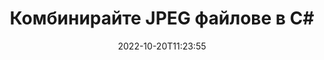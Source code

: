 ---
############################# Static ############################
layout: "auto-gen-merger"
date: 2022-10-20T11:23:55
draft: false
otherformats: vssx vstm vstx vsx vtx xlam xls xlsb xlsm xlsx xlt xltm xltx xps jpg png

############################# Head ############################
head_title: "Комбинирайте JPEG файлове в C# | JPEG Сливане"
head_description: "Комбинирайте множество JPEG файлове в един файл, като използвате API за сливане на документи C# .NET. Комбинирайте конкретни страници или диапазони от страници от различни документи в един документ."

############################# Header ############################
title: "Комбинирайте JPEG файлове в C#"
description: "Комбинирайте JPEG с няколко реда код на .NET."
bg_image: "https://cms.admin.containerize.com/templates/aspose/App_Themes/V3/images/bg/header1.png"
bg_overlay: false
button:
    enable: true
    icon: "fas fa-arrow-down"
    label: "Изтеглете безплатна пробна версия"
    link: "https://downloads.groupdocs.com/merger/net"

############################# SubMenu ############################
submenu:
    enable: true

    left:
        img_alt: "GroupDocs.Merger for .NET"
        image: "https://cms.admin.containerize.com/templates/groupdocs/images/product-logos/90x90-noborder/groupdocs-merger-net.png"
        product: "GroupDocs.Merger"
        platform: ".NET"

    middle:
        button:

            # button loop
            - link: "https://apireference.groupdocs.com/merger/net"
              text: "Справка за API"

            # button loop
            - link: "https://github.com/groupdocs-merger"
              text: "Примери за кодове"

            # button loop
            - link: "https://products.groupdocs.app/merger/family"
              text: "Демонстрации на живо"

            # button loop
            - link: "https://purchase.groupdocs.com/pricing/merger/net"
              text: "Ценообразуване"

    right:
        link_download: "https://downloads.groupdocs.com/merger"
        link_learn: "https://docs.groupdocs.com/merger/net"
        link_buy: "https://purchase.groupdocs.com"

############################# About ############################
about:
    enable: true
    title: "Относно API на GroupDocs.Merger for .NET"
    content: |
        [GroupDocs.Merger for .NET](/bg/merger/net/) предоставя удобно решение за комбиниране на множество PDF, Microsoft Office (Word, Excel, PowerPoint, OneNote), OpenDocument, HTML, изображения и много други документи в един файл в приложенията на .NET. GroupDocs.Merger ще ви спести много усилия, тъй като ви е позволено да комбинирате JPEG документи - няма нужда да инсталирате софтуер на трети страни, десктоп приложения или добавки. Вече е излишно да си губите времето и да комбинирате файлове ръчно! Мисията на GroupDocs е да осигури най-доброто качество и да опрости работните процеси за обработка на документи.
        
        GroupDocs.Merger API е правилният избор за корпоративни решения, които се нуждаят от функции за комбиниране на файлове. Тези API се поддържат добре от всички основни операционни системи и платформи, включително .NET Framework, .NET Standard, .NET Core, Mono.

############################# Steps ############################
steps:
    enable: true
    title_left: "Как да комбинирате множество JPEG файлове"
    content_left: |
        [GroupDocs.Merger for .NET](/bg/merger/net/) улеснява разработчиците на .NET да комбинират два или повече JPEG файла в своите приложения чрез внедряване на няколко лесни стъпки.
        
        * Създайте нов екземпляр на **Merger** и подайте пътя на изходния документ като параметър на конструктора.
        * Извикайте **Join** на клас **Merger** и подайте пътя на втория изходен документ.
        * Извикайте **Save** на клас **Merger**, за да запазите обединения документ.

    title_right: "Системни изисквания"
    content_right: |
        API на GroupDocs.Merger for .NET се поддържат на всички основни платформи и операционни системи. Преди да изпълните кода по-долу, моля, уверете се, че имате следните предпоставки, инсталирани на вашата система.

        * Операционни системи: Microsoft Windows, Linux, MacOS
        * Среди за разработка: Visual Studio, Xamarin, MonoDevelop
        * Рамки: .NET Framework, .NET Standard, .NET Core, Mono
        * Изтеглете най-новата версия на GroupDocs.Merger for .NET от [NuGet](https://www.nuget.org/packages/groupdocs.merger)
         
    code: |
     {{% merger/additional-styles %}}
     {{< merger/code-merger title="Как да комбинирате JPEG файлове с помощта на C# примерен код">}}

        ```csharp    
        // Комбинирайте JPEG файлове с помощта на GroupDocs.Merger API
        // Инстанциране на сливане с вход JPEG документ
        using (Merger merger = new Merger("input1.jpeg"))
          {
            // Извикайте метода Join на екземпляра на клас Merger и подайте втория път на изходния документ
            merger.Join("input2.jpeg");
    
            // Извикайте метода Save на екземпляр на клас Merger, за да запазите обединения документ
            merger.Save("merged-file.jpeg");
          }
        ```
     {{< /merger/code-merger >}}

############################# Demos ############################
demos:
    enable: true
    title: "Демонстрации на живо - онлайн приложение за комбиниране на документи"
    content: |
       Комбинирайте повече от един JPEG файл точно сега, като посетите уебсайта [GroupDocs.Merger Live Demos](https://products.groupdocs.app/merger/family).
       Демото на живо има следните предимства.
        
############################# About Formats ############################
about_formats:
    enable: true

############################# More Formats ############################
more_formats:
    enable: true
    title: "Обединяване на други формати на документи"
    content: |
        .NET API за сливане на документи за файлови формати и изображения. Комбинирайте заедно някои от популярните формати на документи, както е посочено по-долу.

############################# Back to top ###############################
back_to_top:
    enable: true
---